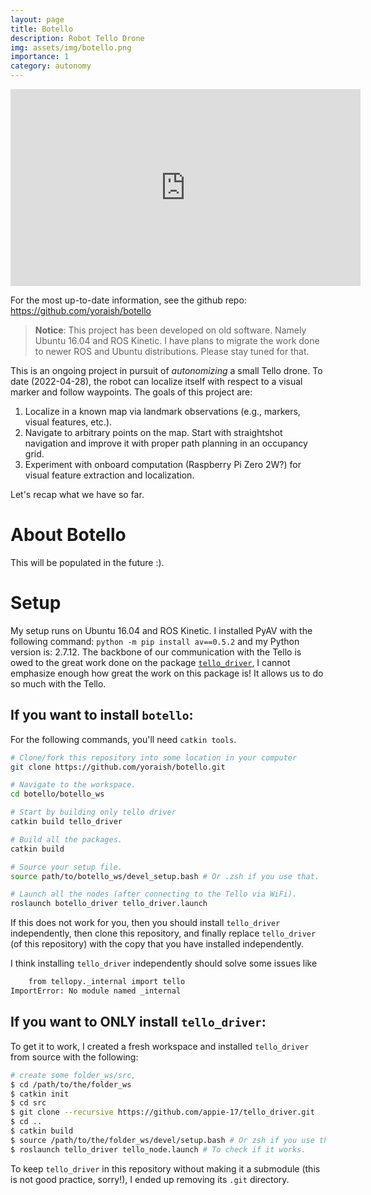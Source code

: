 ```yaml
---
layout: page
title: Botello
description: Robot Tello Drone
img: assets/img/botello.png
importance: 1
category: autonomy
---
```

<iframe width="560" height="315" src="https://www.youtube.com/embed/ZArmHUcMk7o" title="YouTube video player" frameborder="0" allow="accelerometer; autoplay; clipboard-write; encrypted-media; gyroscope; picture-in-picture; web-share" allowfullscreen></iframe>

For the most up-to-date information, see the github repo:
<a href="https://github.com/yoraish/botello"> https://github.com/yoraish/botello </a>

> <strong>Notice</strong>: This project has been developed on old software. Namely Ubuntu 16.04 and ROS Kinetic. I have plans to migrate the work done to newer ROS and Ubuntu distributions. Please stay tuned for that.


This is an ongoing project in pursuit of _autonomizing_ a small Tello drone. To date (2022-04-28), the robot can localize itself with respect to a visual marker and follow waypoints. The goals of this project are:
1. Localize in a known map via landmark observations (e.g., markers, visual features, etc.).
2. Navigate to arbitrary points on the map. Start with straightshot navigation and improve it with proper path planning in an occupancy grid.
3. Experiment with onboard computation (Raspberry Pi Zero 2W?) for visual feature extraction and localization.

Let's recap what we have so far.
# About Botello
This will be populated in the future :).
# Setup
My setup runs on Ubuntu 16.04 and ROS Kinetic. I installed PyAV with the following command: `python -m pip install av==0.5.2` and my Python version is: 2.7.12. The backbone of our communication with the Tello is owed to the great work done on the package [`tello_driver`](http://wiki.ros.org/tello_driver), I cannot emphasize enough how great the work on this package is! It allows us to do so much with the Tello. 

## If you want to install `botello`:

For the following commands, you'll need `catkin tools`.
```bash
# Clone/fork this repository into some location in your computer
git clone https://github.com/yoraish/botello.git  

# Navigate to the workspace.
cd botello/botello_ws

# Start by building only tello driver
catkin build tello_driver

# Build all the packages.
catkin build

# Source your setup file.
source path/to/botello_ws/devel_setup.bash # Or .zsh if you use that.

# Launch all the nodes (after connecting to the Tello via WiFi).
roslaunch botello_driver tello_driver.launch
```

If this does not work for you, then you should install `tello_driver` independently, then clone this repository, and finally replace `tello_driver` (of this repository) with the copy that you have installed independently.

I think installing `tello_driver` independently should solve some issues like 
```bash
    from tellopy._internal import tello
ImportError: No module named _internal
```

## If you want to ONLY install `tello_driver`:
To get it to work, I created a fresh workspace and installed `tello_driver` from source with the following:

```bash
# create some folder_ws/src, 
$ cd /path/to/the/folder_ws
$ catkin init 
$ cd src
$ git clone --recursive https://github.com/appie-17/tello_driver.git
$ cd ..
$ catkin build
$ source /path/to/the/folder_ws/devel/setup.bash # Or zsh if you use that like me.
$ roslaunch tello_driver tello_node.launch # To check if it works.
```

To keep `tello_driver` in this repository without making it a submodule (this is not good practice, sorry!), I ended up removing its `.git` directory.